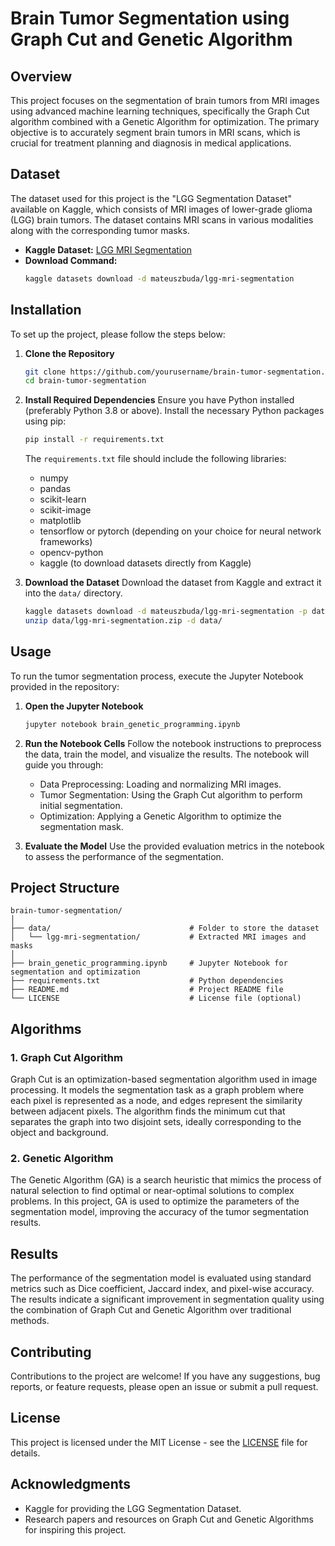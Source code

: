 # Brain Tumor Segmentation using Graph Cut and Genetic Algorithm

## Overview

This project focuses on the segmentation of brain tumors from MRI images using advanced machine learning techniques, specifically the Graph Cut algorithm combined with a Genetic Algorithm for optimization. The primary objective is to accurately segment brain tumors in MRI scans, which is crucial for treatment planning and diagnosis in medical applications.

## Dataset

The dataset used for this project is the "LGG Segmentation Dataset" available on Kaggle, which consists of MRI images of lower-grade glioma (LGG) brain tumors. The dataset contains MRI scans in various modalities along with the corresponding tumor masks.

- **Kaggle Dataset:** [LGG MRI Segmentation](https://www.kaggle.com/datasets/mateuszbuda/lgg-mri-segmentation)
- **Download Command:**  
  ```bash
  kaggle datasets download -d mateuszbuda/lgg-mri-segmentation
  ```
  
## Installation

To set up the project, please follow the steps below:

1. **Clone the Repository**
   ```bash
   git clone https://github.com/yourusername/brain-tumor-segmentation.git
   cd brain-tumor-segmentation
   ```

2. **Install Required Dependencies**
   Ensure you have Python installed (preferably Python 3.8 or above). Install the necessary Python packages using pip:

   ```bash
   pip install -r requirements.txt
   ```

   The `requirements.txt` file should include the following libraries:
   - numpy
   - pandas
   - scikit-learn
   - scikit-image
   - matplotlib
   - tensorflow or pytorch (depending on your choice for neural network frameworks)
   - opencv-python
   - kaggle (to download datasets directly from Kaggle)

3. **Download the Dataset**
   Download the dataset from Kaggle and extract it into the `data/` directory.

   ```bash
   kaggle datasets download -d mateuszbuda/lgg-mri-segmentation -p data/
   unzip data/lgg-mri-segmentation.zip -d data/
   ```

## Usage

To run the tumor segmentation process, execute the Jupyter Notebook provided in the repository:

1. **Open the Jupyter Notebook**
   ```bash
   jupyter notebook brain_genetic_programming.ipynb
   ```

2. **Run the Notebook Cells**
   Follow the notebook instructions to preprocess the data, train the model, and visualize the results. The notebook will guide you through:

   - Data Preprocessing: Loading and normalizing MRI images.
   - Tumor Segmentation: Using the Graph Cut algorithm to perform initial segmentation.
   - Optimization: Applying a Genetic Algorithm to optimize the segmentation mask.

3. **Evaluate the Model**
   Use the provided evaluation metrics in the notebook to assess the performance of the segmentation.

## Project Structure

```
brain-tumor-segmentation/
│
├── data/                               # Folder to store the dataset
│   └── lgg-mri-segmentation/           # Extracted MRI images and masks
│
├── brain_genetic_programming.ipynb     # Jupyter Notebook for segmentation and optimization
├── requirements.txt                    # Python dependencies
├── README.md                           # Project README file
└── LICENSE                             # License file (optional)
```

## Algorithms

### 1. Graph Cut Algorithm

Graph Cut is an optimization-based segmentation algorithm used in image processing. It models the segmentation task as a graph problem where each pixel is represented as a node, and edges represent the similarity between adjacent pixels. The algorithm finds the minimum cut that separates the graph into two disjoint sets, ideally corresponding to the object and background.

### 2. Genetic Algorithm

The Genetic Algorithm (GA) is a search heuristic that mimics the process of natural selection to find optimal or near-optimal solutions to complex problems. In this project, GA is used to optimize the parameters of the segmentation model, improving the accuracy of the tumor segmentation results.

## Results

The performance of the segmentation model is evaluated using standard metrics such as Dice coefficient, Jaccard index, and pixel-wise accuracy. The results indicate a significant improvement in segmentation quality using the combination of Graph Cut and Genetic Algorithm over traditional methods.

## Contributing

Contributions to the project are welcome! If you have any suggestions, bug reports, or feature requests, please open an issue or submit a pull request. 

## License

This project is licensed under the MIT License - see the [LICENSE](LICENSE) file for details.

## Acknowledgments

- Kaggle for providing the LGG Segmentation Dataset.
- Research papers and resources on Graph Cut and Genetic Algorithms for inspiring this project.
